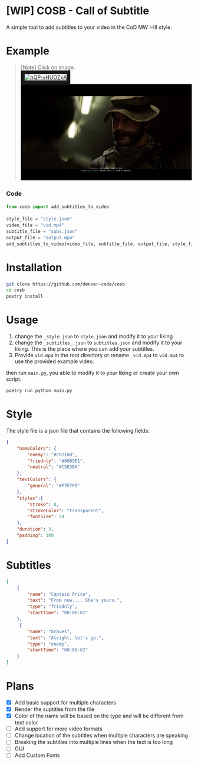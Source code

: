 # [WIP] COSB - Call of Subtitle  
A simple tool to add subtitles to your video in the CoD MW I-III style.

# Example  

> [Note] Click on image.  
<a href="https://youtu.be/nQP-xHUOZxA
" target="_blank"><img src="http://img.youtube.com/vi/nQP-xHUOZxA/0.jpg" 
alt="nQP-xHUOZxA" width="240" height="180" border="10" /></a>
![example](example.png)

### Code
```python
from cosb import add_subtitles_to_video

style_file = "style.json"
video_file = "vid.mp4"
subtitle_file = "subs.json"
output_file = "output.mp4"
add_subtitles_to_video(video_file, subtitle_file, output_file, style_file)
```

# Installation
```bash
git clone https://github.com/denver-code/cosb
cd cosb
poetry install
```

# Usage
1. change the `_style.json` to `style.json` and modify it to your liking
2. change the `_subtitles_.json` to `subtitles.json` and modify it to your liking. This is the place where you can add your subtitles.
3. Provide `vid.mp4` in the root directory or rename `_vid.mp4` to `vid.mp4` to use the provided example video.

then run `main.py`, you able to modify it to your liking or create your own script.

```bash
poetry run python main.py
```

# Style
The style file is a json file that contains the following fields:
```json
{
    "nameColors": {
        "enemy": "#CD716D",
        "friednly": "#86B9E1",
        "neutral": "#C5E3BA"
    },
    "textColors": {
        "general": "#F7F7F9"
    },
    "styles":{
        "stroke": 0,
        "strokeColor": "transparent",
        "fontSize": 24
    },
    "duration": 3,
    "padding": 100
}
```

# Subtitles
```json
[
    {
        "name": "Captain Price",
        "text": "From now.... She's yours.",
        "type": "friednly",
        "startTime": "00:00:01"
    },
     {
        "name": "Graves",
        "text": "Alright, let's go.",
        "type": "enemy",
        "startTime": "00:00:02"
    }
]
```

# Plans
- [x] Add basic support for multiple characters
- [x] Render the suptitles from the file
- [x] Color of the name will be based on the type and will be different from text color
- [ ] Add support for more video formats
- [ ] Change location of the subtitles when multiple characters are speaking
- [ ] Breaking the subtitles into multiple lines when the text is too long
- [ ] GUI
- [ ] Add Custom Fonts